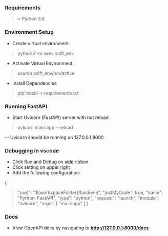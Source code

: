 ### Requirements
>= Python 3.8

### Environment Setup
- Create virtual environment:
> python3 -m venv snift_env

- Activate Virtual Environment:
> source snift_env/bin/active

- Install Dependencies
> pip install -r requirements.txt

### Running FastAPI
- Start Uvicorn (FastAPI) server with hot reload
> uvicorn main:app --reload
    
-- Uvicorn should be running on 127.0.0.1:8000

### Debugging in vscode
- Click Run and Debug on side ribbon
- Click setting on upper right
- Add the following configuration:

{
>    "cwd": "${workspaceFolder}/backend",
>    "justMyCode": true,
>    "name": "Python: FastAPI",
>    "type": "python",
>    "request": "launch",
>    "module": "uvicorn",
>    "args": [
>        "main:app"
>    ]
}
    
### Docs
- View OpenAPI docs by navigating to **http://127.0.0.1:8000/docs**
